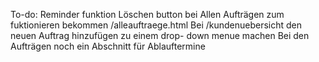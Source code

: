 To-do:
Reminder funktion
Löschen button bei Allen Aufträgen  zum fuktionieren bekommen /alleauftraege.html
Bei /kundenuebersicht den neuen Auftrag hinzufügen zu einem drop- down menue machen
Bei den Aufträgen noch ein Abschnitt für Ablauftermine
